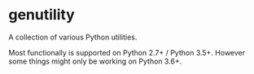 # genutility

A collection of various Python utilities.

Most functionally is supported on Python 2.7+ / Python 3.5+. However some things might only be working on Python 3.6+.
